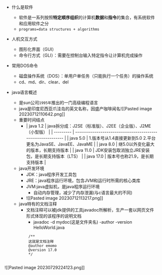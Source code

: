- 什么是软件
	- 软件是一系列按照**特定顺序组织**的计算机**数据**和**指令**的集合，有系统软件和应用软件之分
	- ```programs=data structures + algorithms```
- 人机交互方式
	- 图形化界面（GUI）
	- 命令行方式（GLI）：需要在控制台输入特定指令让计算机完成操作
- 常用DOS命令
	- 磁盘操作系统（DOS）：单用户单任务（只能执行一个任务）的操作系统
	- cd、md、dir、clear、del

- java语言概述
	- 是sun公司```1995年```推出的一门高级编程语言
	- java是印度尼西亚爪洼岛的英文名称，因盛产咖啡闻名![[Pasted image 20230712110642.png]]
	- 重要时间结点
		- | java 1.2  | java拆分成：J2SE（标准版）、J2EE（企业版）、J2ME（小型版）    |
		| --------- | ------------------------------------------------------------- |
		| java 5.0  | 1.版本号从1.4直接更新到5.0 2.平台更名为JavaSE、JavaEE、JavaME |
		| java 8.0  | 继5.0以外变化最大的版本，长期支持版本                                                  |
		| java 11.0 | JDK安装包取消独立JRE安装包，是长期支持版本（LTS）             |
		| java 17.0 | 版本号也称21.9，是长期支持版本                                                              |
	- java开发环境
		- JDK：java程序开发工具包
		- JRE：java程序运行环境，包含JVM和运行时所需的核心类库
		- JVM:java虚拟机，是java程序运行环境
			- 自动内存管理，减少了内存泄漏(与c语言最大的不同)
		- ![[Pasted image 20230712113217.png]]
	- java特有的文档注释
		- 文档注释可以被jdk提供的工具javadoc所解析，生产一套以网页文件形式体现的该程序的说明文档
			- javadoc -d mydoc(这是文件夹名) -author -version HelloWorld.java
			```
			 /**
			 这就是文档注释
			 @author emomo
			 @version 17.0
			 */
		 ```

![[Pasted image 20230729224123.png]]